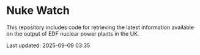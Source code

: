 # Nuke Watch

This repository includes code for retrieving the latest information available on the output of EDF nuclear power plants in the UK.

Last updated: 2025-09-09 03:35